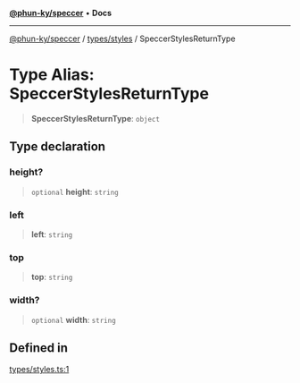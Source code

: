 [**@phun-ky/speccer**](../../../README.md) • **Docs**

***

[@phun-ky/speccer](../../../README.md) / [types/styles](../README.md) / SpeccerStylesReturnType

# Type Alias: SpeccerStylesReturnType

> **SpeccerStylesReturnType**: `object`

## Type declaration

### height?

> `optional` **height**: `string`

### left

> **left**: `string`

### top

> **top**: `string`

### width?

> `optional` **width**: `string`

## Defined in

[types/styles.ts:1](https://github.com/phun-ky/speccer/blob/main/src/types/styles.ts#L1)
